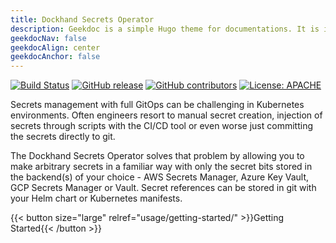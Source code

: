 ```yaml
---
title: Dockhand Secrets Operator
description: Geekdoc is a simple Hugo theme for documentations. It is intentionally designed as a fast and lean theme and may not fit the requirements of complex projects. If a more feature-complete theme is required there are a lot of got alternatives out there.
geekdocNav: false
geekdocAlign: center
geekdocAnchor: false
---
```


<!-- markdownlint-capture -->
<!-- markdownlint-disable MD033 -->

<span class="badge-placeholder">[![Build Status](https://img.shields.io/github/workflow/status/boxboat/dockhand-secrets-operator/docker)](https://github.com/boxboat/dockhand-secrets-operator)</span>
<span class="badge-placeholder">[![GitHub release](https://img.shields.io/github/v/release/boxboat/dockhand-secrets-operator)](https://github.com/boxboat/dockhand-secrets-operator/releases/latest)</span>
<span class="badge-placeholder">[![GitHub contributors](https://img.shields.io/github/contributors/boxboat/dockhand-secrets-operator)](https://github.com/boxboat/dockhand-secrets-operator/graphs/contributors)</span>
<span class="badge-placeholder">[![License: APACHE](https://img.shields.io/github/license/boxboat/dockhand-secrets-operator)](https://github.com/boxboat/dockhand-secrets-operator/blob/main/LICENSE)</span>

<!-- markdownlint-restore -->

Secrets management with full GitOps can be challenging in Kubernetes environments. Often engineers resort to manual secret creation,  injection of secrets through scripts with the CI/CD tool or even worse just committing the secrets directly to git.

The Dockhand Secrets Operator solves that problem by allowing you to make arbitrary secrets in a familiar way with only the secret bits stored in the backend(s) of your choice - AWS Secrets Manager, Azure Key Vault, GCP Secrets Manager or Vault. Secret references can be stored in git with your Helm chart or Kubernetes manifests.

{{< button size="large" relref="usage/getting-started/" >}}Getting Started{{< /button >}}
